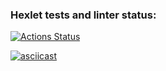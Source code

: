 ### Hexlet tests and linter status:
[![Actions Status](https://github.com/SofikoP/python-project-lvl2/workflows/hexlet-check/badge.svg)](https://github.com/SofikoP/python-project-lvl2/actions)

[![asciicast](https://asciinema.org/a/ns0pjeRqeTjq8TYua2Ax22Yz2.svg)](https://asciinema.org/a/ns0pjeRqeTjq8TYua2Ax22Yz2)

